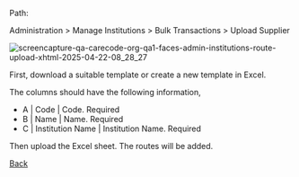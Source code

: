 Path:

Administration > Manage Institutions > Bulk Transactions > Upload Supplier

![screencapture-qa-carecode-org-qa1-faces-admin-institutions-route-upload-xhtml-2025-04-22-08_28_27](https://github.com/user-attachments/assets/9a812286-e65d-416d-bf9f-4ea2fa296aaa)

First, download a suitable template or create a new template in Excel.

The columns should have the following information,

* A | Code | Code. Required
* B | Name | Name. Required
* C | Institution Name | Institution Name. Required

Then upload the Excel sheet. The routes will be added.

[Back](https://github.com/hmislk/hmis/wiki/Manage-Institutions)
